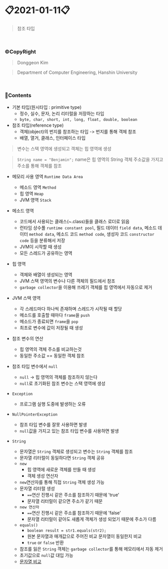 # 📋2021-01-11📋
> 참조 타입

<br>

### ©CopyRight

> Donggeon Kim

> Department of Computer Engineering, Hanshin University

<br>

### 📒Contents

- 기본 타입(원시타입 : primitive type)
	+ 정수, 실수, 문자, 논리 리터럴을 저장하는 타입
	+ `byte, char, short, int, long, float, double, boolean`
- 참조 타입(reference type)
	+ 객체(object)의 번지를 참조하는 타입 -> 번지를 통해 객체 참조
	+ 배열, 열거, 클래스, 인터페이스 타입

> 변수는 스택 영역에 생성되고 객체는 힙 영역에 생성

> `String name = "Benjamin";` name은 힙 영역의 String 객체 주소값을 가지고 주소를 통해 객체를 참조

- 메모리 사용 영역 `Runtime Data Area`
	+ 메소드 영역 `Method`
	+ 힙 영역 `Heap`
	+ JVM 영역 `Stack`

- 메소드 영역
	+ 코드에서 사용되는 클래스(~.class)들을 클래스 로더로 읽음
	+ 런타임 상수풀 `runtime constant pool`, 필드 데이터 `field data`, 메소드 데이터 `method data`, 메소드 코드 `method code`, 생성자 코드 `constructor code` 등을 분류해서 저장
	+ JVM이 시작할 때 생성
	+ 모든 스레드가 공유하는 영역

- 힙 영역
	+ 객체와 배열이 생성되는 영역
	+ JVM 스택 영역의 변수나 다른 객체의 필드에서 참조
	+ `garbage collector`을 이용해 쓰레기 객체를 힙 영역에서 자동으로 제거

- JVM 스택 영역
	+ 각 스레드마다 하나씩 존재하며 스레드가 시작될 때 할당
	+ 메소드를 호출할 때마다 `frame`을 `push`
	+ 메소드가 종료되면 `frame`을 `pop`
	+ 최초로 변수에 값이 저장될 때 생성

- 참조 변수의 연산
	+ 힙 영역의 객체 주소를 비교하는것
	+ 동일한 주소값 == 동일한 객체 참조

- 참조 타입 변수에서 `null`
	+ `null` -> 힙 영역의 객체를 참조하지 않는다
	+ `null`로 초기화된 참조 변수는 스택 영역에 생성

- `Exception`
	+ 프로그램 실행 도중에 발생하는 오류

- `NullPointerException`
	+ 참조 타입 변수를 잘못 사용하면 발생
	+ `null`값을 가지고 있는 참조 타입 변수를 사용하면 발생

- `String`
	+ 문자열은 `String` 객체로 생성되고 변수는 `String` 객체를 참조
	+ 문자열 리터럴이 동일하다면 `String` 객체 공유
	+ `new`
		* 힙 영역에 새로운 객체를 만들 때 생성
		* 객체 생성 연산자
	+ `new`연산자를 통해 직접 `String` 객체 생성 가능
	+ 문자열 리터럴 생성
		* `==`연산 진행시 같은 주소를 참조하기 때문에 'true'
		* 문자열 리터럴이 같으면 주소가 같기 때문
	+ `new 연산자`
		* `==`연산 진행시 같은 주소를 참조하기 때문에 'false'
		* 문자열 리터럴이 같아도 새롭게 객체가 생성 되었기 때문에 주소가 다름
	+ `equals()`
		* `boolean result = str1.equals(str2);`
		* 원본 문자열과 매개값으로 주어진 비교 문자열이 동일한지 비교
		* `true` or `false` 반환
	+ 참조를 잃은 `String` 객체는 `garbage collector`를 통해 메모리에서 자동 제거
	+ 초기값으로 `null`값 대입 가능
	+ [문자열 비교](https://github.com/DongGeon0908/Java/blob/master/2021-01-12/src/StringEqualsExample.java)